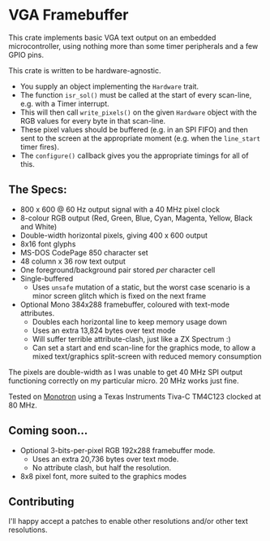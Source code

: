 # VGA Framebuffer

This crate implements basic VGA text output on an embedded microcontroller,
using nothing more than some timer peripherals and a few GPIO pins.

This crate is written to be hardware-agnostic.

* You supply an object implementing the `Hardware` trait.
* The function `isr_sol()` must be called at the start of every scan-line,
  e.g. with a Timer interrupt.
* This will then call `write_pixels()` on the given `Hardware` object with the
  RGB values for every byte in that scan-line.
* These pixel values should be buffered (e.g. in an SPI FIFO) and then sent to
  the screen at the appropriate moment (e.g. when the `line_start` timer
  fires).
* The `configure()` callback gives you the appropriate timings for all of
  this.

## The Specs:

* 800 x 600 @ 60 Hz output signal with a 40 MHz pixel clock
* 8-colour RGB output (Red, Green, Blue, Cyan, Magenta, Yellow, Black and White)
* Double-width horizontal pixels, giving 400 x 600 output
* 8x16 font glyphs
* MS-DOS CodePage 850 character set
* 48 column x 36 row text output
* One foreground/background pair stored *per* character cell
* Single-buffered
	* Uses `unsafe` mutation of a static, but the worst case scenario is a
	  minor screen glitch which is fixed on the next frame
* Optional Mono 384x288 framebuffer, coloured with text-mode attributes.
	* Doubles each horizontal line to keep memory usage down
	* Uses an extra 13,824 bytes over text mode
	* Will suffer terrible attribute-clash, just like a ZX Spectrum :)
	* Can set a start and end scan-line for the graphics mode, to allow a mixed text/graphics split-screen with reduced memory consumption

The pixels are double-width as I was unable to get 40 MHz SPI output
functioning correctly on my particular micro. 20 MHz works just fine.

Tested on [Monotron](https://github.com/thejpster/monotron) using a Texas
Instruments Tiva-C TM4C123 clocked at 80 MHz.

## Coming soon...

* Optional 3-bits-per-pixel RGB 192x288 framebuffer mode.
	* Uses an extra 20,736 bytes over text mode.
	* No attribute clash, but half the resolution.
* 8x8 pixel font, more suited to the graphics modes

## Contributing

I'll happy accept a patches to enable other resolutions and/or other text
resolutions.
